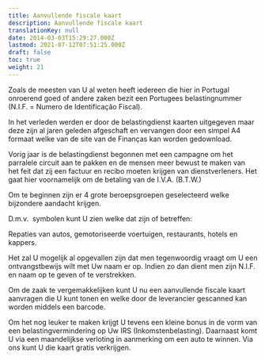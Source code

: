 ```yaml
---
title: Aanvullende fiscale kaart
description: Aanvullende fiscale kaart
translationKey: null
date: 2014-03-03T15:29:27.000Z
lastmod: 2021-07-12T07:51:25.000Z
draft: false
toc: true
weight: 21
---
```


Zoals de meesten van U al weten heeft iedereen die hier in Portugal onroerend goed of andere zaken bezit een Portugees belastingnummer (N.I.F. = Numero de Identificação Fiscal).

In het verleden werden er door de belastingdienst kaarten uitgegeven maar deze zijn al jaren geleden afgeschaft en vervangen door een simpel A4 formaat welke van de site van de Finanças kan worden gedownload.

Vorig jaar is de belastingdienst begonnen met een campagne om het parralele circuit aan te pakken en de mensen meer bewust te maken van het feit dat zij een factuur en recibo moeten krijgen van dienstverleners. Het gaat hier voornamelijk om de betaling van de I.V.A. (B.T.W.)

Om te beginnen zijn er 4 grote beroepsgroepen geselecteerd welke bijzondere aandacht krijgen.

D.m.v.  symbolen kunt U zien welke dat zijn of betreffen:

Repaties van autos, gemotoriseerde voertuigen, restaurants, hotels en kappers.

Het zal U mogelijk al opgevallen zijn dat men tegenwoordig vraagt om U een ontvangstbewijs wilt met Uw naam er op. Indien zo dan dient men zijn N.I.F. en naam op te geven of te verstrekken.

Om de zaak te vergemakkelijken kunt U nu een aanvullende fiscale kaart aanvragen die U kunt tonen en welke door de leverancier gescanned kan worden middels een barcode. 

Om het nog leuker te maken krijgt U tevens een kleine bonus in de vorm van een belastingvermindering op Uw IRS (Inkomstenbelasting). Daarnaast komt U via een maandelijkse verloting in aanmerking om een auto te winnen. Via ons kunt U die kaart gratis verkrijgen.
